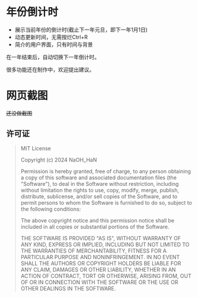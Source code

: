 # 年份倒计时
- 展示当前年份的倒计时(截止下一年元旦，即下一年1月1日)
- 动态更新时间，无需按烂Ctrl+R
- 简介的用户界面，只有时间与背景

在一年结束后，自动切换下一年倒计时。

很多功能还在制作中，欢迎提出建议。

# 网页截图
~~还没做截图~~

## 许可证
>MIT License
>
>Copyright (c) 2024 NaOH_HaN
>
>Permission is hereby granted, free of charge, to any person obtaining a copy
>of this software and associated documentation files (the "Software"), to deal
>in the Software without restriction, including without limitation the rights
>to use, copy, modify, merge, publish, distribute, sublicense, and/or sell
>copies of the Software, and to permit persons to whom the Software is
>furnished to do so, subject to the following conditions:
>
>The above copyright notice and this permission notice shall be included in all
>copies or substantial portions of the Software.
>
>THE SOFTWARE IS PROVIDED "AS IS", WITHOUT WARRANTY OF ANY KIND, EXPRESS OR
>IMPLIED, INCLUDING BUT NOT LIMITED TO THE WARRANTIES OF MERCHANTABILITY,
>FITNESS FOR A PARTICULAR PURPOSE AND NONINFRINGEMENT. IN NO EVENT SHALL THE
>AUTHORS OR COPYRIGHT HOLDERS BE LIABLE FOR ANY CLAIM, DAMAGES OR OTHER
>LIABILITY, WHETHER IN AN ACTION OF CONTRACT, TORT OR OTHERWISE, ARISING FROM,
>OUT OF OR IN CONNECTION WITH THE SOFTWARE OR THE USE OR OTHER DEALINGS IN THE
>SOFTWARE.
